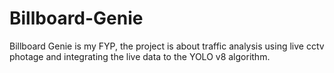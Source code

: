 # Billboard-Genie
Billboard Genie is my FYP, the project is about traffic analysis using live cctv photage and integrating the live data to the YOLO v8 algorithm.
